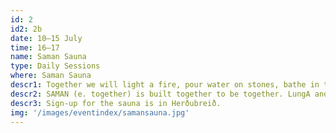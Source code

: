 ```yaml
---
id: 2
id2: 2b
date: 10–15 July
time: 16–17
name: Saman Sauna
type: Daily Sessions
where: Saman Sauna
descr1: Together we will light a fire, pour water on stones, bathe in the sea and relax in the sauna. Sometimes we bathe naked.
descr2: SAMAN (e. together) is built together to be together. LungA and the local winterbathing club invite you to daily sauna sessions facilitated by Sigrún Perla Gísladóttir, sustainability architect.
descr3: Sign-up for the sauna is in Herðubreið.
img: '/images/eventindex/samansauna.jpg'
---
```

